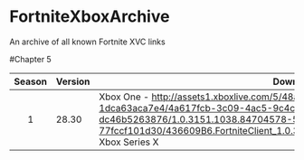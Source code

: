 # FortniteXboxArchive
An archive of all known Fortnite XVC links

#Chapter 5

| Season | Version | Download | 
| :---: | ----------- | ----------- | 
| 1 | 28.30 | Xbox One - http://assets1.xboxlive.com/5/48a50563-c420-4187-9d74-1dca63aca7e4/4a617fcb-3c09-4ac5-9c4c-dc46b5263876/1.0.3151.1038.84704578-5756-482e-b2b4-77fccf101d30/436609B6.FortniteClient_1.0.3151.1038_neutral__9ncxwbgmmv7m8_x.xvc Xbox Series X|S -http://assets1.xboxlive.com/15/e14d06ae-a068-4187-86e0-7a45e473feeb/4a617fcb-3c09-4ac5-9c4c-dc46b5263876/2.0.3151.1038.0339af93-8bc9-449d-9e62-895ded0afbf1/436609B6.FortniteClient_2.0.3151.1038_neutral__9ncxwbgmmv7m8_xs.xvc|

